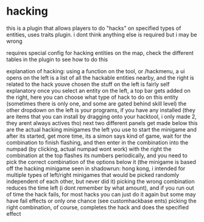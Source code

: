 # hacking
this is a plugin that allows players to do "hacks" on specified types of entities, uses traits plugin. i dont think anything else is required but i may be wrong

requires special config for hacking entities on the map,
check the different tables in the plugin to see how to do this

explanation of hacking:
using a function on the tool, or /hackmenu, a ui opens
on the left is a list of all the hackable entities nearby, and the right is related to the hack youve chosen
the stuff on the left is fairly self explanatory
once you select an entity on the left, a top bar gets added on the right, here you can choose what type of hack to do on this entity (sometimes there is only one, and some are gated behind skill level)
the other dropdown on the left is your programs, if you have any installed (they are items that you can install by dragging onto your hacktool, i only made 2, they arent always actives tho)
next two different panels get made below this are the actual hacking minigames
the left you use to start the minigame and after its started, get more time, its a simon says kind of game, wait for the combination to finish flashing, and then enter in the combination into the numpad (by clicking, actual numpad wont work)
with the right the combination at the top flashes its numbers periodically, and you need to pick the correct combination of the options below it (the minigame is based off the hacking minigame seen in shadowrun: hong kong, i intended for multiple types of left/right minigames that would be picked randomly independent of each other, but never did it)
picking the wrong combination reduces the time left (i dont remember by what amount), and if you run out of time the hack fails, for most hacks you can just do it again but some may have fail effects or only one chance (see customhackbase ents)
picking the right combination, of course, completes the hack and does the specified effect